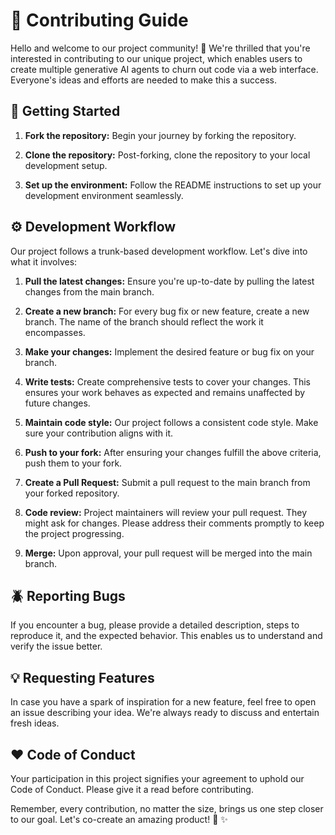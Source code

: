 # :book: Contributing Guide

Hello and welcome to our project community! :wave: We're thrilled that you're interested in contributing to our unique project, which enables users to create multiple generative AI agents to churn out code via a web interface. Everyone's ideas and efforts are needed to make this a success.

## :rocket: Getting Started

1. **Fork the repository:** Begin your journey by forking the repository.

2. **Clone the repository:** Post-forking, clone the repository to your local development setup.

3. **Set up the environment:** Follow the README instructions to set up your development environment seamlessly.

## :gear: Development Workflow

Our project follows a trunk-based development workflow. Let's dive into what it involves:

1. **Pull the latest changes:** Ensure you're up-to-date by pulling the latest changes from the main branch.

2. **Create a new branch:** For every bug fix or new feature, create a new branch. The name of the branch should reflect the work it encompasses.

3. **Make your changes:** Implement the desired feature or bug fix on your branch.

4. **Write tests:** Create comprehensive tests to cover your changes. This ensures your work behaves as expected and remains unaffected by future changes.

5. **Maintain code style:** Our project follows a consistent code style. Make sure your contribution aligns with it.

6. **Push to your fork:** After ensuring your changes fulfill the above criteria, push them to your fork.

7. **Create a Pull Request:** Submit a pull request to the main branch from your forked repository.

8. **Code review:** Project maintainers will review your pull request. They might ask for changes. Please address their comments promptly to keep the project progressing.

9. **Merge:** Upon approval, your pull request will be merged into the main branch.

## :beetle: Reporting Bugs

If you encounter a bug, please provide a detailed description, steps to reproduce it, and the expected behavior. This enables us to understand and verify the issue better.

## :bulb: Requesting Features

In case you have a spark of inspiration for a new feature, feel free to open an issue describing your idea. We're always ready to discuss and entertain fresh ideas.

## :heart: Code of Conduct

Your participation in this project signifies your agreement to uphold our Code of Conduct. Please give it a read before contributing.

Remember, every contribution, no matter the size, brings us one step closer to our goal. Let's co-create an amazing product! :muscle: :sparkles:
